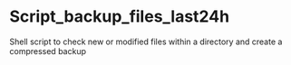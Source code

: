 # Script_backup_files_last24h
Shell script to check new or modified files within a directory and create a compressed backup
